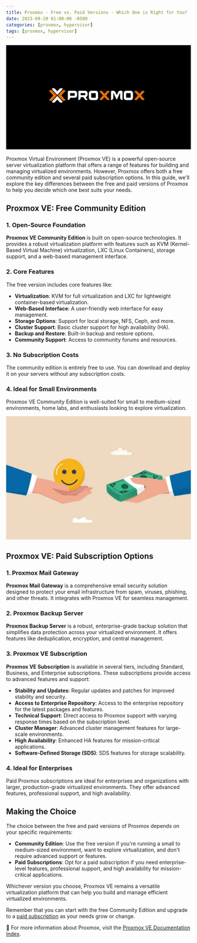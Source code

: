 ```yaml
---
title: Proxmox - Free vs. Paid Versions - Which One is Right for You?
date: 2023-09-20 01:00:00 -0500
categories: [proxmox, hypervisor]
tags: [proxmox, hypervisor]
---
```


![Proxmox: Free vs. Paid Versions - Which One is Right for You?](/assets/img/posts/2023/proxmox_free_vs_paid/proxmox_free_vs_paid1.jpg)


Proxmox Virtual Environment (Proxmox VE) is a powerful open-source server virtualization platform that offers a range of features for building and managing virtualized environments. However, Proxmox offers both a free community edition and several paid subscription options. In this guide, we'll explore the key differences between the free and paid versions of Proxmox to help you decide which one best suits your needs.

## Proxmox VE: Free Community Edition

### 1. Open-Source Foundation

**Proxmox VE Community Edition** is built on open-source technologies. It provides a robust virtualization platform with features such as KVM (Kernel-Based Virtual Machine) virtualization, LXC (Linux Containers), storage support, and a web-based management interface.

### 2. Core Features

The free version includes core features like:

- **Virtualization**: KVM for full virtualization and LXC for lightweight container-based virtualization.
- **Web-Based Interface**: A user-friendly web interface for easy management.
- **Storage Options**: Support for local storage, NFS, Ceph, and more.
- **Cluster Support**: Basic cluster support for high availability (HA).
- **Backup and Restore**: Built-in backup and restore options.
- **Community Support**: Access to community forums and resources.

### 3. No Subscription Costs

The community edition is entirely free to use. You can download and deploy it on your servers without any subscription costs.

### 4. Ideal for Small Environments

Proxmox VE Community Edition is well-suited for small to medium-sized environments, home labs, and enthusiasts looking to explore virtualization.



![Proxmox: Free vs. Paid Versions - Which One is Right for You?](/assets/img/posts/2023/proxmox_free_vs_paid/proxmox_free_vs_paid2.jpg)


## Proxmox VE: Paid Subscription Options

### 1. Proxmox Mail Gateway

**Proxmox Mail Gateway** is a comprehensive email security solution designed to protect your email infrastructure from spam, viruses, phishing, and other threats. It integrates with Proxmox VE for seamless management.

### 2. Proxmox Backup Server

**Proxmox Backup Server** is a robust, enterprise-grade backup solution that simplifies data protection across your virtualized environment. It offers features like deduplication, encryption, and central management.

### 3. Proxmox VE Subscription

**Proxmox VE Subscription** is available in several tiers, including Standard, Business, and Enterprise subscriptions. These subscriptions provide access to advanced features and support:

- **Stability and Updates**: Regular updates and patches for improved stability and security.
- **Access to Enterprise Repository**: Access to the enterprise repository for the latest packages and features.
- **Technical Support**: Direct access to Proxmox support with varying response times based on the subscription level.
- **Cluster Manager**: Advanced cluster management features for large-scale environments.
- **High Availability**: Enhanced HA features for mission-critical applications.
- **Software-Defined Storage (SDS)**: SDS features for storage scalability.

### 4. Ideal for Enterprises

Paid Proxmox subscriptions are ideal for enterprises and organizations with larger, production-grade virtualized environments. They offer advanced features, professional support, and high availability.

## Making the Choice

The choice between the free and paid versions of Proxmox depends on your specific requirements:

- **Community Edition**: Use the free version if you're running a small to medium-sized environment, want to explore virtualization, and don't require advanced support or features.
- **Paid Subscriptions**: Opt for a paid subscription if you need enterprise-level features, professional support, and high availability for mission-critical applications.

Whichever version you choose, Proxmox VE remains a versatile virtualization platform that can help you build and manage efficient virtualized environments.

Remember that you can start with the free Community Edition and upgrade to a [paid subscription](https://www.proxmox.com/en/proxmox-virtual-environment/pricing) as your needs grow or change.



📝 For more information about Proxmox, visit the [Proxmox VE Documentation Index](https://pve.proxmox.com/pve-docs/).



